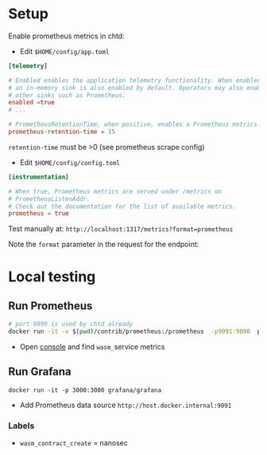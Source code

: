 # Setup
Enable prometheus metrics in chtd:

* Edit `$HOME/config/app.toml`
```toml
[telemetry]

# Enabled enables the application telemetry functionality. When enabled,
# an in-memory sink is also enabled by default. Operators may also enabled
# other sinks such as Prometheus.
enabled =true
# ...

# PrometheusRetentionTime, when positive, enables a Prometheus metrics sink.
prometheus-retention-time = 15
```

`retention-time` must be >0 (see prometheus scrape config)


* Edit `$HOME/config/config.toml`
```toml
[instrumentation]

# When true, Prometheus metrics are served under /metrics on
# PrometheusListenAddr.
# Check out the documentation for the list of available metrics.
prometheus = true
```

Test manually at:
`http://localhost:1317/metrics?format=prometheus`

Note the `format` parameter in the request for the endpoint:


# Local testing
## Run Prometheus
```sh
# port 9090 is used by chtd already
docker run -it -v $(pwd)/contrib/prometheus:/prometheus  -p9091:9090  prom/prometheus --config.file=/prometheus/prometheus.yaml
```
* Open [console](http://localhost:9091) and find `wasm_`service metrics

## Run Grafana

```shell
docker run -it -p 3000:3000 grafana/grafana
```
* Add Prometheus data source
`http://host.docker.internal:9091`
### Labels
* `wasm_contract_create` = nanosec